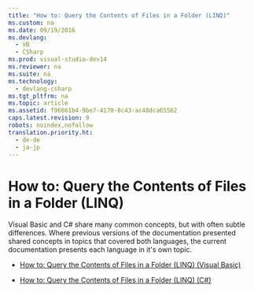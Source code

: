 ```yaml
---
title: "How to: Query the Contents of Files in a Folder (LINQ)"
ms.custom: na
ms.date: 09/19/2016
ms.devlang: 
  - VB
  - CSharp
ms.prod: visual-studio-dev14
ms.reviewer: na
ms.suite: na
ms.technology: 
  - devlang-csharp
ms.tgt_pltfrm: na
ms.topic: article
ms.assetid: f96661b4-9be7-4170-8c43-ac48dca65562
caps.latest.revision: 9
robots: noindex,nofollow
translation.priority.ht: 
  - de-de
  - ja-jp
---
```

# How to: Query the Contents of Files in a Folder (LINQ)
Visual Basic and C# share many common concepts, but with often subtle differences. Where previous versions of the documentation presented shared concepts in topics that covered both languages, the current documentation presents each language in it's own topic.  
  
-   [How to: Query the Contents of Files in a Folder (LINQ) (Visual Basic)](../vs140/How-to--Query-the-Contents-of-Files-in-a-Folder--LINQ---Visual-Basic-.md)  
  
-   [How to: Query the Contents of Files in a Folder (LINQ) (C#)](../vs140/How-to--Query-the-Contents-of-Files-in-a-Folder--LINQ---C#-.md)